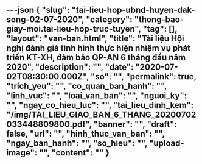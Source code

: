 ---json
{
    "slug": "tai-lieu-hop-ubnd-huyen-dak-song-02-07-2020",
    "category": "thong-bao-giay-moi.tai-lieu-hop-truc-tuyen",
    "tag": [],
    "layout": "van-ban.html",
    "title": "Tài liệu Hội nghị đánh giá tình hình thực hiện nhiệm vụ phát triển KT-XH, đảm bảo QP-AN 6 tháng đầu năm 2020",
    "description": "",
    "date": "2020-07-02T08:30:00.000Z",
    "so": "",
    "permalink": true,
    "trich_yeu": "",
    "co_quan_ban_hanh": "",
    "linh_vuc": "",
    "loai_van_ban": "",
    "nguoi_ky": "",
    "ngay_co_hieu_luc": "",
    "tai_lieu_dinh_kem": "/img/TAI_LIEU_GIAO_BAN_6_THANG_20200702033448809800.pdf",
    "banner": "",
    "draft": false,
    "url": "",
    "hinh_thuc_van_ban": "",
    "ngay_ban_hanh": "",
    "so_hieu": "",
    "upload-image": "",
    "__content__": ""
}
---
